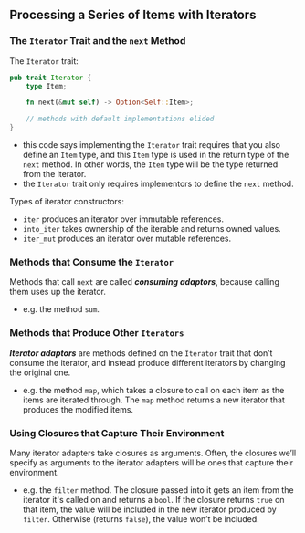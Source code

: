## Processing a Series of Items with Iterators

### The `Iterator` Trait and the `next` Method

The `Iterator` trait:
```rust
pub trait Iterator {
    type Item;

    fn next(&mut self) -> Option<Self::Item>;

    // methods with default implementations elided
}
```
- this code says implementing the `Iterator` trait requires that you also define
  an `Item` type, and this `Item` type is used in the return type of the `next`
  method. In other words, the `Item` type will be the type returned from the
  iterator.
- the `Iterator` trait only requires implementors to define the `next` method.

Types of iterator constructors:
- `iter` produces an iterator over immutable references.
- `into_iter` takes ownership of the iterable and returns owned values.
- `iter_mut` produces an iterator over mutable references.

### Methods that Consume the `Iterator`

Methods that call `next` are called ***consuming adaptors***, because calling
them uses up the iterator.

- e.g. the method `sum`.

### Methods that Produce Other `Iterators`

***Iterator adaptors*** are methods defined on the `Iterator` trait that don’t
consume the iterator, and instead produce different iterators by changing the
original one.

- e.g. the method `map`, which takes a closure to call on each item as the items
  are iterated through. The `map` method returns a new iterator that produces
  the modified items.
  
### Using Closures that Capture Their Environment

Many iterator adapters take closures as arguments. Often, the closures we’ll
specify as arguments to the iterator adapters will be ones that capture their
environment.

- e.g. the `filter` method. The closure passed into it gets an item from the
  iterator it's called on and returns a `bool`. If the closure returns `true` on
  that item, the value will be included in the new iterator produced by
  `filter`. Otherwise (returns `false`), the value won’t be included.
  